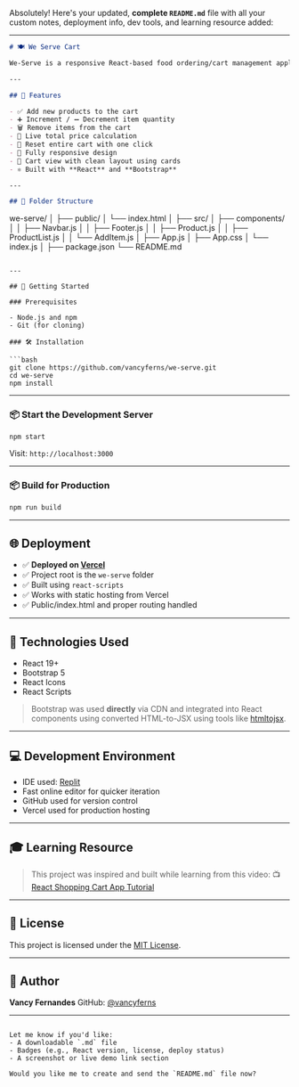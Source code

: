 Absolutely! Here's your updated, **complete `README.md`** file with all your custom notes, deployment info, dev tools, and learning resource added:

---

```markdown
# 🍽️ We Serve Cart

We-Serve is a responsive React-based food ordering/cart management application. It allows users to view a list of food items, adjust quantities, remove items, and see the total amount dynamically — all with a clean and modern UI.

---

## 🔧 Features

- ✅ Add new products to the cart  
- ➕ Increment / ➖ Decrement item quantity  
- 🗑️ Remove items from the cart  
- 🧾 Live total price calculation  
- 🔁 Reset entire cart with one click  
- 📱 Fully responsive design  
- 🛒 Cart view with clean layout using cards  
- ⚛️ Built with **React** and **Bootstrap**

---

## 📁 Folder Structure

```

we-serve/
│
├── public/
│   └── index.html
│
├── src/
│   ├── components/
│   │   ├── Navbar.js
│   │   ├── Footer.js
│   │   ├── Product.js
│   │   ├── ProductList.js
│   │   └── AddItem.js
│   ├── App.js
│   ├── App.css
│   └── index.js
│
├── package.json
└── README.md

````

---

## 🚀 Getting Started

### Prerequisites

- Node.js and npm
- Git (for cloning)

### 🛠️ Installation

```bash
git clone https://github.com/vancyferns/we-serve.git
cd we-serve
npm install
````

---

### 📦 Start the Development Server

```bash
npm start
```

Visit: `http://localhost:3000`

---

### 📦 Build for Production

```bash
npm run build
```

---

## 🌐 Deployment

* ✅ **Deployed on [Vercel](https://vercel.com)**
* ✅ Project root is the `we-serve` folder
* ✅ Built using `react-scripts`
* ✅ Works with static hosting from Vercel
* ✅ Public/index.html and proper routing handled

---

## 🧪 Technologies Used

* React 19+
* Bootstrap 5
* React Icons
* React Scripts

> Bootstrap was used **directly** via CDN and integrated into React components using converted HTML-to-JSX using tools like [htmltojsx](https://magic.reactjs.net/htmltojsx.htm).

---

## 💻 Development Environment

* IDE used: [Replit](https://replit.com)
* Fast online editor for quicker iteration
* GitHub used for version control
* Vercel used for production hosting

---

## 🎓 Learning Resource

> This project was inspired and built while learning from this video:
> 📺 [React Shopping Cart App Tutorial](https://youtu.be/gY5sGvq-8h8?feature=shared)

---

## 📄 License

This project is licensed under the [MIT License](LICENSE).

---

## 🙌 Author

**Vancy Fernandes**
GitHub: [@vancyferns](https://github.com/vancyferns)

---

```

Let me know if you'd like:
- A downloadable `.md` file
- Badges (e.g., React version, license, deploy status)
- A screenshot or live demo link section

Would you like me to create and send the `README.md` file now?
```
